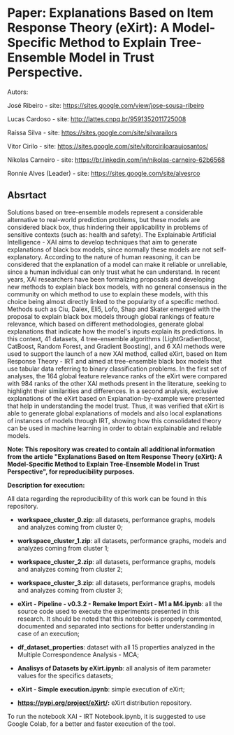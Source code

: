 # Paper: Explanations Based on Item Response Theory (eXirt): A Model-Specific Method to Explain Tree-Ensemble Model in Trust Perspective.

Autors: 

José Ribeiro - site: https://sites.google.com/view/jose-sousa-ribeiro

Lucas Cardoso - site: http://lattes.cnpq.br/9591352011725008

Raíssa Silva - site: https://sites.google.com/site/silvarailors

Vitor Cirilo - site: https://sites.google.com/site/vitorciriloaraujosantos/

Níkolas Carneiro - site: https://br.linkedin.com/in/nikolas-carneiro-62b6568

Ronnie Alves (Leader) - site: https://sites.google.com/site/alvesrco

## Absrtact

Solutions based on tree-ensemble models represent a considerable alternative to real-world prediction problems, but these models are considered black box, thus hindering their applicability in problems of sensitive contexts (such as: health and safety). The Explainable Artificial Intelligence - XAI aims to develop techniques that aim to generate explanations of black box models, since normally these models are not self-explanatory. According to the nature of human reasoning, it can be considered that the explanation of a model can make it reliable or unreliable, since a human individual can only trust what he can understand. In recent years, XAI researchers have been formalizing proposals and developing new methods to explain black box models, with no general consensus in the community on which method to use to explain these models, with this choice being almost directly linked to the popularity of a specific method. Methods such as Ciu, Dalex, Eli5, Lofo, Shap and Skater emerged with the proposal to explain black box models through global rankings of feature relevance, which based on different methodologies, generate global explanations that indicate how the model's inputs explain its predictions. In this context, 41 datasets, 4 tree-ensemble algorithms (LightGradientBoost, CatBoost, Random Forest, and Gradient Boosting), and 6 XAI methods were used to support the launch of a new XAI method, called eXirt, based on Item Response Theory - IRT and aimed at tree-ensemble black box models that use tabular data referring to binary classification problems. In the first set of analyses, the 164 global feature relevance ranks of the eXirt were compared with 984 ranks of the other XAI methods present in the literature, seeking to highlight their similarities and differences. In a second analysis, exclusive explanations of the eXirt based on Explanation-by-example were presented that help in understanding the model trust. Thus, it was verified that eXirt is able to generate global explanations of models and also local explanations of instances of models through IRT, showing how this consolidated theory can be used in machine learning in order to obtain explainable and reliable models.

**Note: This repository was created to contain all additional information from the article "Explanations Based on Item Response Theory (eXirt): A Model-Specific Method to Explain Tree-Ensemble Model in Trust Perspective", for reproducibility purposes.**

**Description for execution:**

All data regarding the reproducibility of this work can be found in this repository.
  
  - **workspace_cluster_0.zip**: all datasets, performance graphs, models and analyzes coming from cluster 0;

  - **workspace_cluster_1.zip**: all datasets, performance graphs, models and analyzes coming from cluster 1;

  - **workspace_cluster_2.zip**: all datasets, performance graphs, models and analyzes coming from cluster 2;

  - **workspace_cluster_3.zip**: all datasets, performance graphs, models and analyzes coming from cluster 3;

  - **eXirt - Pipeline - v0.3.2 - Remake Import Exirt - M1 a M4.ipynb**: all the source code used to execute the experiments presented in this research. It should be noted that this notebook is properly commented, documented and separated into sections for better understanding in case of an execution;

  - **df_dataset_properties**: dataset with all 15 properties analyzed in the Multiple Correspondence Analysis - MCA;

  - **Analisys of Datasets by eXirt.ipynb**: all analysis of item parameter values for the specifics datasets;
  
  - **eXirt - Simple execution.ipynb**: simple execution of eXirt;
  
  - **https://pypi.org/project/eXirt/:** eXirt distribution repository.

To run the notebook XAI - IRT Notebook.ipynb, it is suggested to use Google Colab, for a better and faster execution of the tool.
